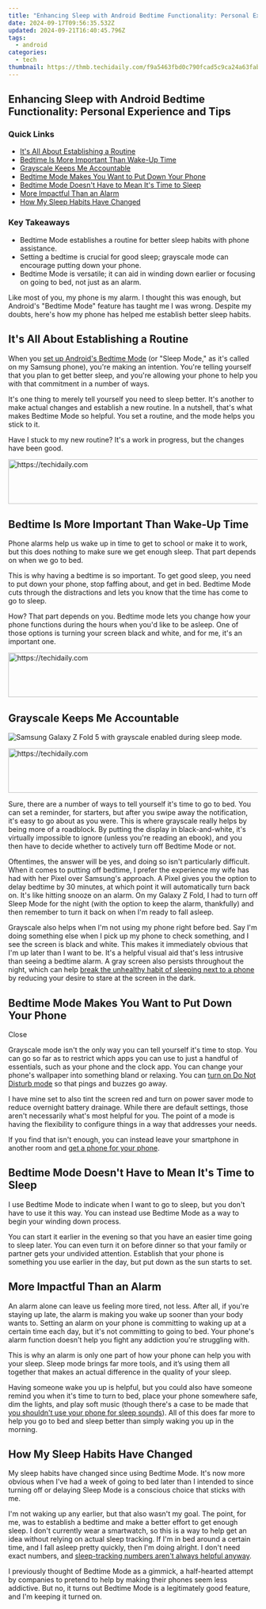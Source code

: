 ```yaml
---
title: "Enhancing Sleep with Android Bedtime Functionality: Personal Experience and Tips"
date: 2024-09-17T09:56:35.532Z
updated: 2024-09-21T16:40:45.796Z
tags:
  - android
categories:
  - tech
thumbnail: https://thmb.techidaily.com/f9a5463fbd0c790fcad5c9ca24a63fabc5c5b34da6ae2629a7d19232172ec8eb.jpg
---
```


## Enhancing Sleep with Android Bedtime Functionality: Personal Experience and Tips

### Quick Links

* [It's All About Establishing a Routine](https://location-social.techidaily.com/how-to-change-apple-iphone-6-location-on-skout-drfone-by-drfone-virtual-ios/)
* [Bedtime Is More Important Than Wake-Up Time](https://screen-video-capture.techidaily.com/new-2024-approved-essential-knowledge-how-io-screen-recorder-works/)
* [​Grayscale Keeps Me Accountable](https://review-topics.techidaily.com/in-2024-fake-the-location-to-get-around-the-mlb-blackouts-on-tecno-camon-20-premier-5g-drfone-by-drfone-virtual-android/)
* [Bedtime Mode Makes You Want to Put Down Your Phone](https://buynow-tips.techidaily.com/the-ultimate-showdown-apples-m1-cpu-takes-on-traditional-laptops-in-the-new-13-inch-macbook-pro/)
* [Bedtime Mode Doesn't Have to Mean It's Time to Sleep](https://howto.techidaily.com/vivo-t2x-5g-stuck-on-screen-finding-solutions-for-stuck-on-boot-drfone-by-drfone-fix-android-problems-fix-android-problems/)
* [​More Impactful Than an Alarm](https://snapchat-videos.techidaily.com/updated-the-ultimate-handbook-for-flawless-snapchat-boomers/)
* [How My Sleep Habits Have Changed](https://fox-direct.techidaily.com/2024-approved-extended-scope-camera-platforms/)

### Key Takeaways

* Bedtime Mode establishes a routine for better sleep habits with phone assistance.
* Setting a bedtime is crucial for good sleep; grayscale mode can encourage putting down your phone.
* Bedtime Mode is versatile; it can aid in winding down earlier or focusing on going to bed, not just as an alarm.

 Like most of you, my phone is my alarm. I thought this was enough, but Android's "Bedtime Mode" feature has taught me I was wrong. Despite my doubts, here's how my phone has helped me establish better sleep habits.

##  It's All About Establishing a Routine

 When you [set up Android's Bedtime Mode](https://some-techniques.techidaily.com/2024-approved-free-top-10-vr-360-video-players-for-pc/) (or "Sleep Mode," as it's called on my Samsung phone), you're making an intention. You're telling yourself that you plan to get better sleep, and you're allowing your phone to help you with that commitment in a number of ways.

 It's one thing to merely tell yourself you need to sleep better. It's another to make actual changes and establish a new routine. In a nutshell, that's what makes Bedtime Mode so helpful. You set a routine, and the mode helps you stick to it.

 Have I stuck to my new routine? It's a work in progress, but the changes have been good.

<!-- affiliate ads begin -->
<a href="https://appsumo.8odi.net/c/5597632/2100534/7443" target="_top" id="2100534">
  <img src="//a.impactradius-go.com/display-ad/7443-2100534" border="0" alt="https://techidaily.com" width="728" height="90"/>
</a>
<img height="0" width="0" src="https://appsumo.8odi.net/i/5597632/2100534/7443" style="position:absolute;visibility:hidden;" border="0" />
<!-- affiliate ads end -->

##  Bedtime Is More Important Than Wake-Up Time

 Phone alarms help us wake up in time to get to school or make it to work, but this does nothing to make sure we get enough sleep. That part depends on when we go to bed.

 This is why having a bedtime is so important. To get good sleep, you need to put down your phone, stop faffing about, and get in bed. Bedtime Mode cuts through the distractions and lets you know that the time has come to go to sleep.

 How? That part depends on you. Bedtime mode lets you change how your phone functions during the hours when you'd like to be asleep. One of those options is turning your screen black and white, and for me, it's an important one.

<!-- affiliate ads begin -->
<a href="https://appsumo.8odi.net/c/5597632/2049363/7443" target="_top" id="2049363">
  <img src="//a.impactradius-go.com/display-ad/7443-2049363" border="0" alt="https://techidaily.com" width="728" height="90"/>
</a>
<img height="0" width="0" src="https://appsumo.8odi.net/i/5597632/2049363/7443" style="position:absolute;visibility:hidden;" border="0" />
<!-- affiliate ads end -->

##  ​Grayscale Keeps Me Accountable

![Samsung Galaxy Z Fold 5 with grayscale enabled during sleep mode.](https://static1.howtogeekimages.com/wordpress/wp-content/uploads/2024/05/samsung-galaxy-z-fold-5-with-grayscale-enabled-during-sleep-mode.jpg) 

<!-- affiliate ads begin -->
<a href="https://unicoeye.pxf.io/c/5597632/2134234/18498" target="_top" id="2134234">
  <img src="//a.impactradius-go.com/display-ad/18498-2134234" border="0" alt="https://techidaily.com" width="728" height="90"/>
</a>
<img height="0" width="0" src="https://unicoeye.pxf.io/i/5597632/2134234/18498" style="position:absolute;visibility:hidden;" border="0" />
<!-- affiliate ads end -->

 Sure, there are a number of ways to tell yourself it's time to go to bed. You can set a reminder, for starters, but after you swipe away the notification, it's easy to go about as you were. This is where grayscale really helps by being more of a roadblock. By putting the display in black-and-white, it's virtually impossible to ignore (unless you're reading an ebook), and you then have to decide whether to actively turn off Bedtime Mode or not.

 Oftentimes, the answer will be yes, and doing so isn't particularly difficult. When it comes to putting off bedtime, I prefer the experience my wife has had with her Pixel over Samsung's approach. A Pixel gives you the option to delay bedtime by 30 minutes, at which point it will automatically turn back on. It's like hitting snooze on an alarm. On my Galaxy Z Fold, I had to turn off Sleep Mode for the night (with the option to keep the alarm, thankfully) and then remember to turn it back on when I'm ready to fall asleep.

 Grayscale also helps when I'm not using my phone right before bed. Say I'm doing something else when I pick up my phone to check something, and I see the screen is black and white. This makes it immediately obvious that I'm up later than I want to be. It's a helpful visual aid that's less intrusive than seeing a bedtime alarm. A gray screen also persists throughout the night, which can help [break the unhealthy habit of sleeping next to a phone](https://vp-tips.techidaily.com/enhancing-visuals-with-soundtracks-the-powerpresenters-way-for-2024/) by reducing your desire to stare at the screen in the dark.

##  Bedtime Mode Makes You Want to Put Down Your Phone

Close 

 Grayscale mode isn't the only way you can tell yourself it's time to stop. You can go so far as to restrict which apps you can use to just a handful of essentials, such as your phone and the clock app. You can change your phone's wallpaper into something bland or relaxing. You can [turn on Do Not Disturb mode](https://windows11.techidaily.com/emergency-printer-deletion-in-windows-os-a-step-by-step-approach/) so that pings and buzzes go away.

 I have mine set to also tint the screen red and turn on power saver mode to reduce overnight battery drainage. While there are default settings, those aren't necessarily what's most helpful for you. The point of a mode is having the flexibility to configure things in a way that addresses your needs.

 If you find that isn't enough, you can instead leave your smartphone in another room and [get a phone for your phone](https://activate-lock.techidaily.com/easy-fixes-how-to-recover-forgotten-icloud-password-from-your-apple-iphone-12-pro-by-drfone-ios/).

##  Bedtime Mode Doesn't Have to Mean It's Time to Sleep

 I use Bedtime Mode to indicate when I want to go to sleep, but you don't have to use it this way. You can instead use Bedtime Mode as a way to begin your winding down process.

 You can start it earlier in the evening so that you have an easier time going to sleep later. You can even turn it on before dinner so that your family or partner gets your undivided attention. Establish that your phone is something you use earlier in the day, but put down as the sun starts to set.

##  ​More Impactful Than an Alarm

 An alarm alone can leave us feeling more tired, not less. After all, if you're staying up late, the alarm is making you wake up sooner than your body wants to. Setting an alarm on your phone is committing to waking up at a certain time each day, but it's not committing to going to bed. Your phone's alarm function doesn't help you fight any addiction you're struggling with.

 This is why an alarm is only one part of how your phone can help you with your sleep. Sleep mode brings far more tools, and it’s using them all together that makes an actual difference in the quality of your sleep.

 Having someone wake you up is helpful, but you could also have someone remind you when it's time to turn to bed, place your phone somewhere safe, dim the lights, and play soft music (though there's a case to be made that [you shouldn't use your phone for sleep sounds](https://extra-information.techidaily.com/effortlessly-enhance-your-watchlist-mastering-dual-display-in-netflix/)). All of this does far more to help you go to bed and sleep better than simply waking you up in the morning.

##  How My Sleep Habits Have Changed

 My sleep habits have changed since using Bedtime Mode. It's now more obvious when I've had a week of going to bed later than I intended to since turning off or delaying Sleep Mode is a conscious choice that sticks with me.

 I'm not waking up any earlier, but that also wasn't my goal. The point, for me, was to establish a bedtime and make a better effort to get enough sleep. I don't currently wear a smartwatch, so this is a way to help get an idea without relying on actual sleep tracking. If I'm in bed around a certain time, and I fall asleep pretty quickly, then I'm doing alright. I don't need exact numbers, and [sleep-tracking numbers aren't always helpful anyway](https://digital-screen-recording.techidaily.com/updated-in-2024-navigating-overwatch-audio-capture-settings/).

 I previously thought of Bedtime Mode as a gimmick, a half-hearted attempt by companies to pretend to help by making their phones seem less addictive. But no, it turns out Bedtime Mode is a legitimately good feature, and I'm keeping it turned on.

<ins class="adsbygoogle"
     style="display:block"
     data-ad-format="autorelaxed"
     data-ad-client="ca-pub-7571918770474297"
     data-ad-slot="1223367746"></ins>

<ins class="adsbygoogle"
     style="display:block"
     data-ad-client="ca-pub-7571918770474297"
     data-ad-slot="8358498916"
     data-ad-format="auto"
     data-full-width-responsive="true"></ins>



